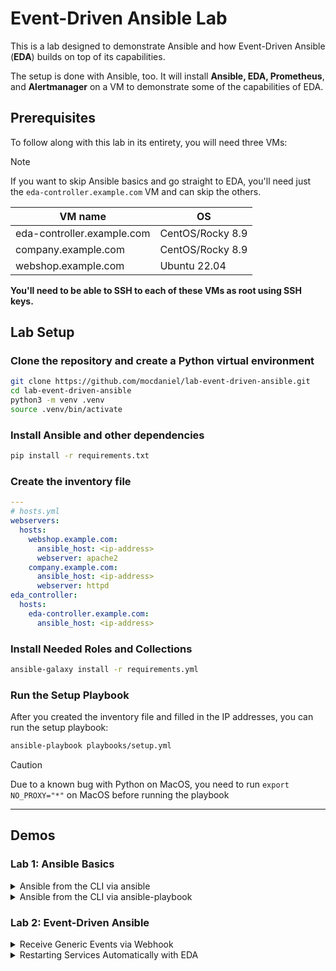 # Event-Driven Ansible Lab

This is a lab designed to demonstrate Ansible and how Event-Driven Ansible (**EDA**) builds on top of its capabilities.

The setup is done with Ansible, too. It will install **Ansible, EDA, Prometheus**, and **Alertmanager** on a VM to demonstrate some of the capabilities of EDA.

## Prerequisites

To follow along with this lab in its entirety, you will need three VMs:

> [!NOTE]
> If you want to skip Ansible basics and go straight to EDA, you'll need just the `eda-controller.example.com` VM and can skip the others.

| VM name            | OS          |
|--------------------|-------------|
| eda-controller.example.com | CentOS/Rocky 8.9 |
| company.example.com        | CentOS/Rocky 8.9 |
| webshop.example.com       | Ubuntu 22.04     |

**You'll need to be able to SSH to each of these VMs as root using SSH keys.**

## Lab Setup

### Clone the repository and create a Python virtual environment

```bash
git clone https://github.com/mocdaniel/lab-event-driven-ansible.git
cd lab-event-driven-ansible
python3 -m venv .venv
source .venv/bin/activate
```

### Install Ansible and other dependencies

```bash
pip install -r requirements.txt
```

### Create the inventory file

```yaml
---
# hosts.yml
webservers:
  hosts:
    webshop.example.com:
      ansible_host: <ip-address>
      webserver: apache2
    company.example.com:
      ansible_host: <ip-address>
      webserver: httpd
eda_controller:
  hosts:
    eda-controller.example.com:
      ansible_host: <ip-address>
```

### Install Needed Roles and Collections
    
```bash
ansible-galaxy install -r requirements.yml
```

### Run the Setup Playbook

After you created the inventory file and filled in the IP addresses, you can run the setup playbook:

```bash
ansible-playbook playbooks/setup.yml
```

> [!CAUTION]
> Due to a known bug with Python on MacOS, you need to run `export NO_PROXY="*"` on MacOS before running the playbook

---

## Demos

### Lab 1: Ansible Basics

<details>

<summary>Ansible from the CLI via ansible</summary>

#### Ansible from the CLI via `ansible`

The first example installs a webserver on all hosts in the `webservers` group. The installed webserver is defined as a **host variable** in the inventory file `hosts.yml` (*see above*).

```console
ansible \
   webservers  \
  -m package   \
  -a 'name="{{ webserver }}"' \
  --one-line
```

Afterwards, we can start the webserver on all hosts in the `webservers` group.

```console
ansible \
   webservers  \
  -m service   \
  -a 'name="{{ webserver }}" state=started' \
  --one-line
```

Go on and check if the web servers are running on the respective hosts.

> [!HINT]
> Ansible is **idempotent** - try running the commands again and see how the output differs.

</details>

<details>

<summary>Ansible from the CLI via ansible-playbook</summary>

#### Ansible from the CLI via `ansible-playbook`

The second example utilizes the following **playbook** to **gather** and **display information** for all hosts in the `webservers` group, utilizing the **example** role from the lab repository.

```yaml
---
- name: Example role
  hosts: webservers
  gather_facts: false
  vars:
    greeting: "Hello World!"
  pre_tasks:
    - name: Say Hello
      ansible.builtin.debug:
        msg: "{{ greeting }}"
  roles:
    - role: example
  post_tasks:
    - name: Say goodbye
      ansible.builtin.debug:
        msg: Goodbye!
```

```console
ansible-playbook \
    playbooks/example.yml
```

</details>

### Lab 2: Event-Driven Ansible

<details>

<summary>Receive Generic Events via Webhook</summary>

#### Receive Generic Events via Webhook

If you followed the setup instructions for the EDA lab, you should already have a running EDA instance on the `eda-controller.example.com` VM.

If you navigate to `/etc/edacontroller/rulebook.yml` on the VM, you'll see the following rulebook:

```yaml
---
- name: Listen to webhook events
  hosts: all
  sources:
    - ansible.eda.webhook:
        host: 0.0.0.0
        port: 5000
  rules:
    - name: Debug event output
      condition: 1 == 1
      action:
        debug:
          msg: "{{ event }}"

- name: Listen to Alertmanager alerts
  hosts: all
  sources:
    - ansible.eda.alertmanager:
        host: 0.0.0.0
        port: 9000
        data_alerts_path: alerts
        data_host_path: labels.instance
        data_path_separator: .
  rules:
    - name: Restart MySQL server
      condition: event.alert.labels.alertname == 'MySQL not running' and event.alert.status == 'firing'
      action:
        run_module:
          name: ansible.builtin.service
          module_args:
            name: mysql
            state: restarted
    - name: Debug event output
      condition: 1 == 1
      action:
        debug:
          msg: "{{ event }}"

```

For this part of the lab, the **first rule** is the one we're interested in: It listens to a generic webhook on port `5000` and prints the event's **metadata** to its logs.

To test this, we can use the `curl` command to send a `POST` request to the webhook `/endpoint` from the VM itself:

```console
curl \
  -X POST \
  -H "Content-Type: application/json" \
  -d '{"foo": "bar"}' \
  http://localhost:5000/endpoint
```

If you now check the logs of the EDA controller, you should see the following output:

```console
journalctl -fu eda-controller

Jan 11 16:35:29 eda-controller ansible-rulebook[56882]: {'payload': {'foo': 'bar'}, 'meta': {'endpoint': 'endpoint',
'headers': {'Host': 'localhost:5000', 'User-Agent': 'curl/7.76.1', 'Accept': '*/*', 'Content-Length': '21',
'Content-Type': 'application/x-www-form-urlencoded'}, 'source': {'name': 'ansible.eda.webhook', 'type': 'ansible.eda.webhook'},
'received_at': '2024-01-11T15:35:29.798401Z', 'uuid': '6ebf8dd2-60a2-455a-9383-97b81f535366'}}
```

A rule that always evaluates to `true` is not very useful, so let's change the rule to only print the the value of `foo` if the `foo` key is present in the event's payload, and `no foo :(` otherwise:

```yaml
---
- name: Listen to webhook events
  hosts: all
  sources:
    - ansible.eda.webhook:
        host: 0.0.0.0
        port: 5000
  rules:
    - name: Foo
      condition: event.payload.foo is defined
      action:
        debug:
          msg: "{{ event.payload.foo }}"
    - name: No foo
      condition: 1 == 1
      action:
        debug:
          msg: "no foo :("
```

Send the same `curl` request again and check the logs, you should see a line saying `bar` now.

Let's also try a `curl` request with a different payload:

```console
curl \
  -X POST \
  -H "Content-Type: application/json" \
  -d '{"bar": "baz"}' \
  http://localhost:5000/endpoint
```

This time, the output should be `no foo :(`.

</details>

<details>

<summary>Restarting Services Automatically with EDA</summary>

#### Restarting Services Automatically with EDA

The last lab is more of a demo - it shows how you can use EDA to automatically react on events observed by **Prometheus** and **Alertmanager**.

For this demo, the second **ruleset** in our rulebook is the one we're interested in:

```yaml
- name: Listen to Alertmanager alerts
  hosts: all
  sources:
    - ansible.eda.alertmanager:
        host: 0.0.0.0
        port: 9000
        data_alerts_path: alerts
        data_host_path: labels.instance
        data_path_separator: .
  rules:
    - name: Restart MySQL server
      condition: event.alert.labels.alertname == 'MySQL not running' and event.alert.status == 'firing'
      action:
        run_playbook:
          playbook: ./playbook.yml
    - name: Debug event output
      condition: 1 == 1
      action:
        debug:
          msg: "{{ event }}"
```

With this rule, we can restart our MySQL server if it's not running! But how do we get the event to trigger? With **Prometheus** and **Alertmanager**!

When you ran the setup playbook, it installed **Prometheus** and **Alertmanager** on the `eda-controller.example.com` VM. You can access the **Prometheus** UI at `http://<eda-controller-ip>:9090` and the **Alertmanager** UI at `http://<eda-controller-ip>:9093`.

It also installed a **Prometheus exporter** for the **MySQL** database that runs on the server.

With this setup, we can now shut down our MySQL server and see what happens - make sure to watch the output of the EDA controller's logs:

```console
systemctl stop mysql
journalctl -fu edacontroller
```


Within 30-90 seconds, you should see EDA running our **playbook** and restarting the MySQL server. You can track that process by watching the Prometheus/Alertmanager UIs for firing alerts.

Once you see the playbook being executed in the logs, you can check the MySQL state once more:

```console
systemctl status mysql
```

MySQL should be up and running again!
</details>
